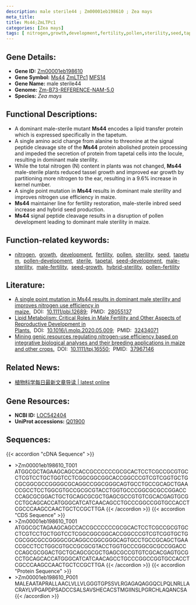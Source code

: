 ```yaml
---
description: male sterile44 ; Zm00001eb198610 ; Zea mays
meta_title:
title: Ms44;ZmLTPc1
categories: [Zea mays]
tags: [ nitrogen,growth,development,fertility,pollen,sterility,seed,tapetum,pollen development,sterile,tapetal,seed development,male sterility,male fertility,seed growth,hybrid sterility,pollen fertility ]
---
```


## Gene Details:
- **Gene ID:**	[Zm00001eb198610](https://www.maizegdb.org/gene_center/gene/Zm00001eb198610)
- **Gene Symbol:** <u>Ms44</u>&nbsp;<u>ZmLTPc1</u>&nbsp;<u>MFS14</u>
- **Gene Name:** male sterile44
- **Genome:** [Zm-B73-REFERENCE-NAM-5.0](https://www.maizegdb.org/genome/assembly/Zm-B73-REFERENCE-NAM-5.0)
- **Species:** *Zea mays*

## Functional Descriptions:
   - A dominant male-sterile mutant **Ms44** encodes a lipid transfer protein which is expressed specifically in the tapetum.
   - A single amino acid change from alanine to threonine at the signal peptide cleavage site of the **Ms44** protein abolished protein processing and impeded the secretion of protein from tapetal cells into the locule, resulting in dominant male sterility.
   - While the total nitrogen (N) content in plants was not changed, **Ms44** male-sterile plants reduced tassel growth and improved ear growth by partitioning more nitrogen to the ear, resulting in a 9.6% increase in kernel number.
   - A single point mutation in **Ms44** results in dominant male sterility and improves nitrogen use efficiency in maize.
   - **Ms44** maintainer line for fertility restoration, male-sterile inbred seed increase and hybrid seed production.
   - **Ms44** signal peptide cleavage results in a disruption of pollen development leading to dominant male sterility in maize.

## Function-related keywords:
- [nitrogen](/tags/nitrogen/),&nbsp;&nbsp;[growth](/tags/growth/),&nbsp;&nbsp;[development](/tags/development/),&nbsp;&nbsp;[fertility](/tags/fertility/),&nbsp;&nbsp;[pollen](/tags/pollen/),&nbsp;&nbsp;[sterility](/tags/sterility/),&nbsp;&nbsp;[seed](/tags/seed/),&nbsp;&nbsp;[tapetum](/tags/tapetum/),&nbsp;&nbsp;[pollen-development](/tags/pollen-development/),&nbsp;&nbsp;[sterile](/tags/sterile/),&nbsp;&nbsp;[tapetal](/tags/tapetal/),&nbsp;&nbsp;[seed-development](/tags/seed-development/),&nbsp;&nbsp;[male-sterility](/tags/male-sterility/),&nbsp;&nbsp;[male-fertility](/tags/male-fertility/),&nbsp;&nbsp;[seed-growth](/tags/seed-growth/),&nbsp;&nbsp;[hybrid-sterility](/tags/hybrid-sterility/),&nbsp;&nbsp;[pollen-fertility](/tags/pollen-fertility/)

## Literature:
   - [A single point mutation in Ms44 results in dominant male sterility and improves nitrogen use efficiency in maize.]( https://onlinelibrary.wiley.com/doi/10.1111/pbi.12689)&nbsp;&nbsp;DOI:&nbsp;&nbsp;[10.1111/pbi.12689](https://onlinelibrary.wiley.com/doi/10.1111/pbi.12689);&nbsp;&nbsp;PMID:&nbsp;&nbsp;[28055137](https://pubmed.ncbi.nlm.nih.gov/28055137/)
   - [Lipid Metabolism: Critical Roles in Male Fertility and Other Aspects of Reproductive Development in Plants.]( https://www.sciencedirect.com/science/article/pii/S1674205220301441?via%3Dihub)&nbsp;&nbsp;DOI:&nbsp;&nbsp;[10.1016/j.molp.2020.05.009](https://www.sciencedirect.com/science/article/pii/S1674205220301441?via%3Dihub);&nbsp;&nbsp;PMID:&nbsp;&nbsp;[32434071](https://pubmed.ncbi.nlm.nih.gov/32434071/)
   - [Mining genic resources regulating nitrogen-use efficiency based on integrative biological analyses and their breeding applications in maize and other crops.]( https://onlinelibrary.wiley.com/doi/10.1111/tpj.16550)&nbsp;&nbsp;DOI:&nbsp;&nbsp;[10.1111/tpj.16550](https://onlinelibrary.wiley.com/doi/10.1111/tpj.16550);&nbsp;&nbsp;PMID:&nbsp;&nbsp;[37967146](https://pubmed.ncbi.nlm.nih.gov/37967146/)

## Related News:
   - [植物科学每日最新文章导读 | latest online](https://mp.weixin.qq.com/s?__biz=MzIyOTY2NDYyNQ==&mid=2247483974&idx=1&sn=31092941b04ca3a91631e42aa03c7498&chksm=e8be7058dfc9f94ebd9106b16307b247177371700956de87e82121535d1dfcc11f2ba502419f&scene=27#wechat_redirect)

## Gene Resources:
- **NCBI ID:** [LOC542404](https://www.ncbi.nlm.nih.gov/gene/?term=LOC542404)
- **UniProt accessions:** [Q01900](https://www.uniprot.org/uniprotkb/Q01900/entry)



## Sequences:
{{< accordion "cDNA Sequence" >}}
- \>Zm00001eb198610_T001
ATGGCGCTAGAAGCAGCCACCGCCCCCCGCGCACTCCTCGCCGCGTGCCTCGTCCTGCTGGTCCTCGGCGGCGGCACCGGCCCGTCGTCGGTGCTGCGCGGCGCCGGGGCGCAGGCCGGCGGGCAGTGCCTGCCGCAGCTGAACCGCCTCCTGGCGTGCCGCGCGTACCTGGTGCCCGGCGCGCCGGACCCCAGCGCGGACTGCTGCAGCGCGCTGAGCGCCGTGTCGCACGAGTGCGCCTGCAGCACCATGGGCATCATCAACAGCCTGCCCGGCCGGTGCCACCTCGCCCAAGCCAACTGCTCCGCTTGA
{{< /accordion >}}
{{< accordion "CDS Sequence" >}}
- \>Zm00001eb198610_T001
ATGGCGCTAGAAGCAGCCACCGCCCCCCGCGCACTCCTCGCCGCGTGCCTCGTCCTGCTGGTCCTCGGCGGCGGCACCGGCCCGTCGTCGGTGCTGCGCGGCGCCGGGGCGCAGGCCGGCGGGCAGTGCCTGCCGCAGCTGAACCGCCTCCTGGCGTGCCGCGCGTACCTGGTGCCCGGCGCGCCGGACCCCAGCGCGGACTGCTGCAGCGCGCTGAGCGCCGTGTCGCACGAGTGCGCCTGCAGCACCATGGGCATCATCAACAGCCTGCCCGGCCGGTGCCACCTCGCCCAAGCCAACTGCTCCGCTTGA
{{< /accordion >}}
{{< accordion "Protein Sequence" >}}
- \>Zm00001eb198610_P001
MALEAATAPRALLAACLVLLVLGGGTGPSSVLRGAGAQAGGQCLPQLNRLLACRAYLVPGAPDPSADCCSALSAVSHECACSTMGIINSLPGRCHLAQANCSA
{{< /accordion >}}
